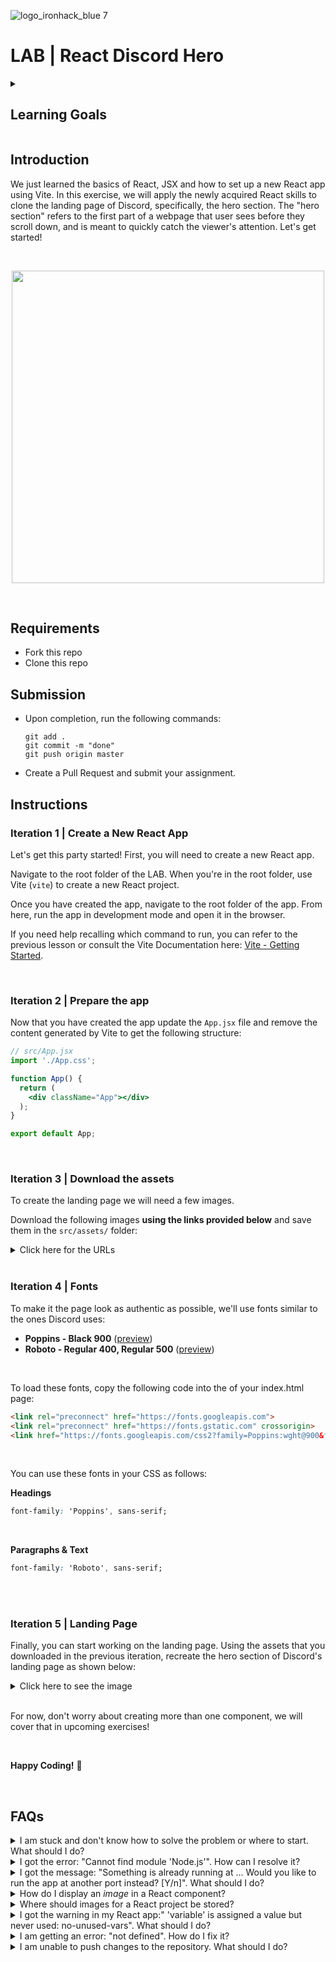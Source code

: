 ![logo_ironhack_blue 7](https://user-images.githubusercontent.com/23629340/40541063-a07a0a8a-601a-11e8-91b5-2f13e4e6b441.png)

# LAB | React Discord Hero

<details>
  <summary>
   <h2>Learning Goals</h2>
  </summary>

  This exercise allows you to practice and apply the concepts and techniques taught in class. 

  Upon completion of this exercise, you will be able to:

  - Set up a new React app and run it in development mode.
  - Create and render a React function component.
  - Use JSX to render content within a React component.
  - Import and render images in a React component.

  <br>
  <hr> 

</details>

## Introduction

We just learned the basics of React, JSX and how to set up a new React app using Vite. In this exercise, we will apply the newly acquired React skills to clone the landing page of Discord, specifically, the hero section. The "hero section" refers to the first part of a webpage that user sees before they scroll down, and is meant to quickly catch the viewer's attention. Let's get started!

<br>

<p align="center">
  <img src="https://education-team-2020.s3.eu-west-1.amazonaws.com/web-dev/labs/landing-page/discord-landing-page.png" width="500" />
</p>

<br>

## Requirements

- Fork this repo
- Clone this repo

## Submission

- Upon completion, run the following commands:

  ```
  git add .
  git commit -m "done"
  git push origin master
  ```

- Create a Pull Request and submit your assignment.

## Instructions

### Iteration 1 | Create a New React App

Let's get this party started! First, you will need to create a new React app.

Navigate to the root folder of the LAB. When you're in the root folder, use Vite (`vite`) to create a new React project. 

Once you have created the app, navigate to the root folder of the app. From here, run the app in development mode and open it in the browser.



If you need help recalling which command to run, you can refer to the previous lesson or consult the Vite Documentation here: [Vite - Getting Started](https://vitejs.dev/guide/#scaffolding-your-first-vite-project).

<br>

### Iteration 2 | Prepare the app

Now that you have created the app update the `App.jsx` file and remove the content generated by Vite to get the following structure:

```jsx
// src/App.jsx
import './App.css';

function App() {
  return (
    <div className="App"></div>
  );
}

export default App;
```

<br>

### Iteration 3 | Download the assets

To create the landing page we will need a few images.

Download the following images **using the links provided below** and save them in the `src/assets/` folder:

<details>
  <summary>Click here for the URLs</summary>

  <hr>

  <br>

<img width="200" src="https://education-team-2020.s3.eu-west-1.amazonaws.com/web-dev/labs/landing-page/discord-logo-bg.png">

```http
https://education-team-2020.s3.eu-west-1.amazonaws.com/web-dev/labs/landing-page/discord-logo-white.png
```

<br>

<img width="50" src="https://education-team-2020.s3.eu-west-1.amazonaws.com/web-dev/labs/landing-page/menu-icon-bg.png">

```http
https://education-team-2020.s3.eu-west-1.amazonaws.com/web-dev/labs/landing-page/menu-icon.png
```

<br>

<img width="200" src="https://education-team-2020.s3.eu-west-1.amazonaws.com/web-dev/labs/landing-page/discord-background.png">

```http
https://education-team-2020.s3.eu-west-1.amazonaws.com/web-dev/labs/landing-page/discord-background.png
```

<br>


<hr>

</details>

<br>

### Iteration 4 | Fonts

To make it the page look as authentic as possible, we'll use fonts similar to the ones Discord uses:

- **Poppins - Black 900** ([preview](https://fonts.google.com/specimen/Poppins?preview.text=IMAGINE%20A%20PLACE&preview.size=80&preview.text_type=custom&stroke=Sans+Serif&stylecount=8))
- **Roboto - Regular 400, Regular 500** ([preview](https://fonts.google.com/specimen/Roboto?preview.text=...where%20you%20can%20belong%20to%20a%20school%20club,%20a%20gaming%20group,&preview.size=80&preview.text_type=custom&stroke=Sans+Serif&stylecount=8))

<br>

To load these fonts, copy the following code into the <head> of your index.html page:

```html
<link rel="preconnect" href="https://fonts.googleapis.com">
<link rel="preconnect" href="https://fonts.gstatic.com" crossorigin>
<link href="https://fonts.googleapis.com/css2?family=Poppins:wght@900&family=Roboto:wght@400;500&display=swap" rel="stylesheet">
```

<br>

You can use these fonts in your CSS as follows:

**Headings**
```css
font-family: 'Poppins', sans-serif;
```
<br>

**Paragraphs & Text**
```css
font-family: 'Roboto', sans-serif;
```
<br>
<br>

### Iteration 5 | Landing Page

Finally, you can start working on the landing page. Using the assets that you downloaded in the previous iteration, recreate the hero section of Discord's landing page as shown below:


<details>
  <summary>Click here to see the image</summary>

  <hr>

  <p align="center">
    <img src="https://education-team-2020.s3.eu-west-1.amazonaws.com/web-dev/labs/landing-page/discord-landing-page.png"/>
  </p>

</details>

<br>

For now, don't worry about creating more than one component, we will cover that in upcoming exercises!

<br>

**Happy Coding!** :blue_heart:

<br>

## FAQs


<details>
  <summary>I am stuck and don't know how to solve the problem or where to start. What should I do?</summary>

  <br>

  If you are stuck in your code and don't know how to solve the problem or where to start, you should take a step back and try to form a clear question about the specific issue you are facing. This will help you narrow down the problem and come up with potential solutions.

  For example, is it a concept that you don't understand, or are you receiving an error message that you don't know how to fix? It is usually helpful to try to state the problem as clearly as possible, including any error messages you are receiving. This can help you communicate the issue to others and potentially get help from classmates or online resources. 

  Once you have a clear understanding of the problem, you will be able to start working toward the solution.

  <br>

  [Back to top](#faqs)

</details>

<details>
  <summary>I got the error: "Cannot find module 'Node.js'". How can I resolve it?</summary>

  <br>

  The error "Cannot find module" in a Node.js application means that the module you are trying to import or use does not exist in your project or cannot be found by Node.js.

  There are a few things you can try to resolve the issue:

  1. **Dependencies are not installed**: Make sure that all dependencies are installed.
   
   To do this, run the command `npm install` in the root folder of your project.

   This will install all of the dependencies listed in the project's `package.json` file, and ensure that all of the modules that your Node'js application requires are available.

  2. **Module is not installed**: Make sure that the *package* you are trying to use is listed in the project's `package.json` and that it is installed.

   To do this, run the command `npm install <package_name>`, replacing the `<package_name>` with the name of the package.

   This will add the package to the list of dependencies in the `package.json` file, and install it in the project.

  3. **Module is not imported:** Make sure that you've imported the module/package correctly and that the `import` statement is spelled correctly and available in the correct place in your code.

  4. **Wrong file path:** If you are importing another file as a module, make sure that the file you are trying to *import* is located in the correct folder and that you are using the correct file path.

  5. **Wrong module/package name:** Check the spelling of the package name you are trying to import.

  <br>

  [Back to top](#faqs)

</details>

<details>
  <summary>I got the message: "Something is already running at ... Would you like to run the app at another port instead? [Y/n]". What should I do?</summary>

  <br>

  This message means that another process is already using the specified port. This could be another instance of your React app, or it could be another application that is using that port.
  To resolve this, you can change the port your React app is running on by typing Y when prompted. This will kill the process and automatically start the server on another port.
  Another approach is to manually terminate the process using the port in question and then try running the app again.

  <br>

  [Back to top](#faqs)

</details>

<details>
  <summary>How do I display an <em>image</em> in a React component?</summary>

  <br>

  To display an image in a React component, you should first `import` the image in the component and then render it. Here is an example of how to do this:

  ```jsx
  import example from "./example.png"; // Import the image file

  function App() {
    return (
      <img src={example} alt="example" /> // Display the image
    )
  }

  export default App;
  ```

  In the above example, the `example` variable is assigned the value of the imported image file. The image is then displayed using the `<img>` element, with the `src` attribute set to the `example` variable.

  <br>

  [Back to top](#faqs)

</details>

<details>
  <summary>Where should images for a React project be stored?</summary>

  <br>

  The images for your React project should be stored inside the `src/` folder. To keep things organized you should create a separate `assets/` or `images/` directory inside of the `src/` folder.

  <br>

  [Back to top](#faqs)

</details>

<details>
  <summary>I got the warning in my React app:" 'variable' is assigned a value but never used: no-unused-vars". What should I do?</summary>

  <br>
  
  This warning is a linting error thrown by a linting tool in your React project, and it is warning you that the variable is created, but that it is never being used in your code.

  To resolve this issue, you can either use the variable in your code, or you can simply remove the variable if you don't need it.

  <br>

  [Back to top](#faqs)

</details>

<details>
  <summary>I am getting an error: "not defined". How do I fix it?</summary>

  <br>

  The "ReferenceError: variable is not defined" error in JavaScript occurs when you try to access a variable or a function that has not been defined yet or is out of scope. 

  To fix the issue, check that you have defined the variable or function that you are trying to use and double-check the spelling to make sure you are using the correct name.

  In case the variable or a function is defined in another file, make sure that the file has been imported or loaded correctly.

  <br>

  [Back to top](#faqs)

</details>

<details>
  <summary>I am unable to push changes to the repository. What should I do?</summary>

  <br>

  There are a couple of possible reasons why you may be unable to *push* changes to a Git repository:

  1. **You have not committed your changes:** Before you can push your changes to the repository, you need to commit them using the `git commit` command. Make sure you have committed your changes and try pushing again. To do this, run the following terminal commands from the project folder:

   ```bash
   git add .
   git commit -m "Your commit message"
   git push
   ```

   2. **You do not have permission to push to the repository:** If you have cloned the repository directly from the main Ironhack repository without making a *Fork* first, you do not have write access to the repository.
   To check which remote repository you have cloned, run the following terminal command from the project folder:

   ```bash
   git remote -v
   ```

  If the link shown is the same as the main Ironhack repository, you will need to fork the repository to your GitHub account first, and then clone your fork to your local machine to be able to push the changes.

  Note: You may want to make a copy of the code you have locally, to avoid losing it in the process.

  <br>

  [Back to top](#faqs)

</details>
